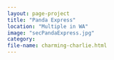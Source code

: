 ```yaml
---
layout: page-project
title: "Panda Express"
location: "Multiple in WA"
image: "secPandaExpress.jpg"
category:
file-name: charming-charlie.html
---
```



